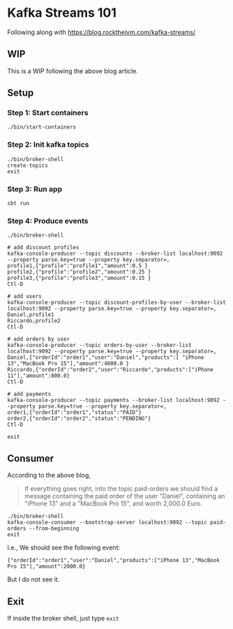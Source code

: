 # Kafka Streams 101 #

Following along with https://blog.rockthejvm.com/kafka-streams/

## WIP ##

This is a WIP following the above blog article.

## Setup ##

### Step 1: Start containers ###

    ./bin/start-containers

### Step 2: Init kafka topics ###

    ./bin/broker-shell
    create-topics
    exit


### Step 3: Run app ###

    sbt run

### Step 4: Produce events ###

    ./bin/broker-shell

    # add discount profiles
    kafka-console-producer --topic discounts --broker-list localhost:9092 --property parse.key=true --property key.separator=,
    profile1,{"profile":"profile1","amount":0.5 }
    profile2,{"profile":"profile2","amount":0.25 }
    profile3,{"profile":"profile3","amount":0.15 }
    Ctl-D

    # add users
    kafka-console-producer --topic discount-profiles-by-user --broker-list localhost:9092 --property parse.key=true --property key.separator=,
    Daniel,profile1
    Riccardo,profile2
    Ctl-D

    # add orders by user
    kafka-console-producer --topic orders-by-user --broker-list localhost:9092 --property parse.key=true --property key.separator=,
    Daniel,{"orderId":"order1","user":"Daniel","products":[ "iPhone 13","MacBook Pro 15"],"amount":4000.0 }
    Riccardo,{"orderId":"order2","user":"Riccardo","products":["iPhone 11"],"amount":800.0}
    Ctl-D

    # add payments
    kafka-console-producer --topic payments --broker-list localhost:9092 --property parse.key=true --property key.separator=,
    order1,{"orderId":"order1","status":"PAID"}
    order2,{"orderId":"order2","status":"PENDING"}
    Ctl-D

    exit

## Consumer ##

According to the above blog,

> If everything goes right, into the topic paid-orders we should find
> a message containing the paid order of the user "Daniel", containing an "iPhone 13" and a "MacBook Pro 15", and worth 2,000.0 Euro.

    ./bin/broker-shell
    kafka-console-consumer --bootstrap-server localhost:9092 --topic paid-orders --from-beginning
    exit

I.e., We should see the following event:

    {"orderId":"order1","user":"Daniel","products":["iPhone 13","MacBook Pro 15"],"amount":2000.0}

But I do not see it.

## Exit ##

If inside the broker shell, just type `exit`

